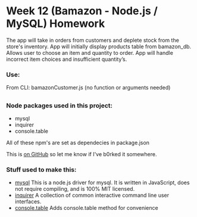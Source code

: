 # Week 12 (Bamazon - Node.js / MySQL) Homework

The app will take in orders from customers and deplete stock from the store's inventory. App will initially display products table from bamazon_db. Allows user to choose an item and quantity to order. App will handle incorrect item choices and insufficient quantity’s. 

### Use:
From CLI: bamazonCustomer.js (no function or arguments needed)

##

### Node packages used in this project:
* mysql
* inquirer
* console.table

All of these npm's are set as dependecies in package.json

This is [on GitHub](https://github.com/jjm552/liri-node-app) so let me know if I've b0rked it somewhere.

### Stuff used to make this:

 * [mysql](https://www.npmjs.com/package/mysql) This is a node.js driver for mysql. It is written in JavaScript, does not require compiling, and is 100% MIT licensed.
 * [inquirer](https://www.npmjs.com/package/inquirer#methods) A collection of common interactive command line user interfaces.
 * [console.table](https://www.npmjs.com/package/console.table) Adds console.table method for convenience